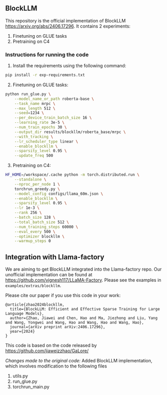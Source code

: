 ## BlockLLM

This repository is the official implementation of BlockLLM https://arxiv.org/abs/2406.17296. It contains 2 experiments:

1. Finetuning on GLUE tasks
2. Pretraining on C4 


### Instructions for running the code

1. Install the requirements using the following command:
```bash
pip install -r exp-requirements.txt
```

2. Finetuning on GLUE tasks:
```bash
python run_glue.py \
    --model_name_or_path roberta-base \
    --task_name mrpc \
    --max_length 512 \
    --seed=1234 \
    --per_device_train_batch_size 16 \
    --learning_rate 3e-5 \
    --num_train_epochs 30 \
    --output_dir results/blockllm/roberta_base/mrpc \
    --with_tracking \
    --lr_scheduler_type linear \
    --enable_blockllm \
    --sparsity_level 0.95 \
    --update_freq 500
```

3. Pretraining on C4:
```bash
HF_HOME=/workspace/.cache python -m torch.distributed.run \
    --standalone \
    --nproc_per_node 1 \
    torchrun_greedy.py \
    --model_config configs/llama_60m.json \
    --enable_blockllm \
    --sparsity_level 0.95 \
    --lr 1e-3 \
    --rank 256 \
    --batch_size 128 \
    --total_batch_size 512 \
    --num_training_steps 60000 \
    --eval_every 500 \
    --optimizer blockllm \
    --warmup_steps 0
```

## Integration with Llama-factory
We are aiming to get BlockLLM integrated into the Llama-factory repo. Our unofficial implementation can be found at https://github.com/vignesh117/LLaMA-Factory. Please see the examples in `examples/extras/blockllm`.

Please cite our paper if you use this code in your work:
```
@article{zhao2024blockllm,
  title={BlockLLM: Efficient and Effective Sparse Training for Large Language Models},
  author={Zhao, Jiawei and Chen, Hao and Ma, Jiezhong and Liu, Yang and Wang, Yongwei and Wang, Hao and Wang, Hao and Wang, Hao},
  journal={arXiv preprint arXiv:2406.17296},
  year={2024}
}
```

This code is based on the code released by https://github.com/jiaweizzhao/GaLore/

*Changes made to the original code:*
Added BlockLLM implementation, which involves modification to the following files
1. utils.py
2. run_glue.py
3. torchrun_main.py